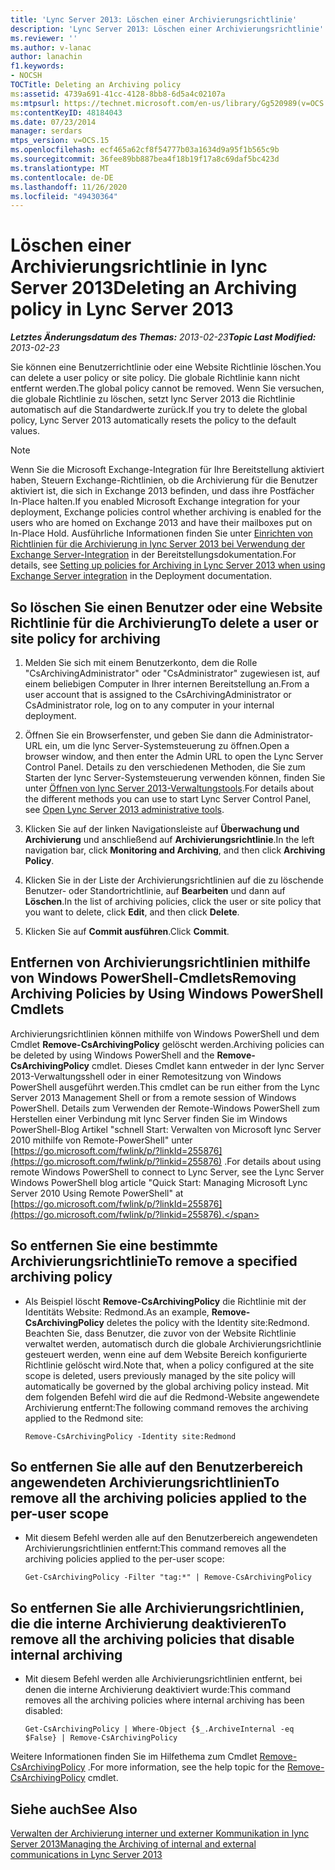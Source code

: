 ```yaml
---
title: 'Lync Server 2013: Löschen einer Archivierungsrichtlinie'
description: 'Lync Server 2013: Löschen einer Archivierungsrichtlinie'
ms.reviewer: ''
ms.author: v-lanac
author: lanachin
f1.keywords:
- NOCSH
TOCTitle: Deleting an Archiving policy
ms:assetid: 4739a691-41cc-4128-8bb8-6d5a4c02107a
ms:mtpsurl: https://technet.microsoft.com/en-us/library/Gg520989(v=OCS.15)
ms:contentKeyID: 48184043
ms.date: 07/23/2014
manager: serdars
mtps_version: v=OCS.15
ms.openlocfilehash: ecf465a62cf8f54777b03a1634d9a95f1b565c9b
ms.sourcegitcommit: 36fee89bb887bea4f18b19f17a8c69daf5bc423d
ms.translationtype: MT
ms.contentlocale: de-DE
ms.lasthandoff: 11/26/2020
ms.locfileid: "49430364"
---
```

# <a name="deleting-an-archiving-policy-in-lync-server-2013"></a><span data-ttu-id="6a15f-103">Löschen einer Archivierungsrichtlinie in lync Server 2013</span><span class="sxs-lookup"><span data-stu-id="6a15f-103">Deleting an Archiving policy in Lync Server 2013</span></span>

<div data-xmlns="http://www.w3.org/1999/xhtml">

<div class="topic" data-xmlns="http://www.w3.org/1999/xhtml" data-msxsl="urn:schemas-microsoft-com:xslt" data-cs="https://msdn.microsoft.com/">

<div data-asp="https://msdn2.microsoft.com/asp">



</div>

<div id="mainSection">

<div id="mainBody"><span data-ttu-id="6a15f-104">

<span> </span></span><span class="sxs-lookup"><span data-stu-id="6a15f-104">

<span> </span></span></span>

<span data-ttu-id="6a15f-105">_**Letztes Änderungsdatum des Themas:** 2013-02-23_</span><span class="sxs-lookup"><span data-stu-id="6a15f-105">_**Topic Last Modified:** 2013-02-23_</span></span>

<span data-ttu-id="6a15f-106">Sie können eine Benutzerrichtlinie oder eine Website Richtlinie löschen.</span><span class="sxs-lookup"><span data-stu-id="6a15f-106">You can delete a user policy or site policy.</span></span> <span data-ttu-id="6a15f-107">Die globale Richtlinie kann nicht entfernt werden.</span><span class="sxs-lookup"><span data-stu-id="6a15f-107">The global policy cannot be removed.</span></span> <span data-ttu-id="6a15f-108">Wenn Sie versuchen, die globale Richtlinie zu löschen, setzt lync Server 2013 die Richtlinie automatisch auf die Standardwerte zurück.</span><span class="sxs-lookup"><span data-stu-id="6a15f-108">If you try to delete the global policy, Lync Server 2013 automatically resets the policy to the default values.</span></span>

<div>


> [!NOTE]  
> <span data-ttu-id="6a15f-109">Wenn Sie die Microsoft Exchange-Integration für Ihre Bereitstellung aktiviert haben, Steuern Exchange-Richtlinien, ob die Archivierung für die Benutzer aktiviert ist, die sich in Exchange 2013 befinden, und dass ihre Postfächer In-Place halten.</span><span class="sxs-lookup"><span data-stu-id="6a15f-109">If you enabled Microsoft Exchange integration for your deployment, Exchange policies control whether archiving is enabled for the users who are homed on Exchange 2013 and have their mailboxes put on In-Place Hold.</span></span> <span data-ttu-id="6a15f-110">Ausführliche Informationen finden Sie unter <A href="lync-server-2013-setting-up-policies-for-archiving-when-using-exchange-server-integration.md">Einrichten von Richtlinien für die Archivierung in lync Server 2013 bei Verwendung der Exchange Server-Integration</A> in der Bereitstellungsdokumentation.</span><span class="sxs-lookup"><span data-stu-id="6a15f-110">For details, see <A href="lync-server-2013-setting-up-policies-for-archiving-when-using-exchange-server-integration.md">Setting up policies for Archiving in Lync Server 2013 when using Exchange Server integration</A> in the Deployment documentation.</span></span>



</div>

<div>

## <a name="to-delete-a-user-or-site-policy-for-archiving"></a><span data-ttu-id="6a15f-111">So löschen Sie einen Benutzer oder eine Website Richtlinie für die Archivierung</span><span class="sxs-lookup"><span data-stu-id="6a15f-111">To delete a user or site policy for archiving</span></span>

1.  <span data-ttu-id="6a15f-112">Melden Sie sich mit einem Benutzerkonto, dem die Rolle "CsArchivingAdministrator" oder "CsAdministrator" zugewiesen ist, auf einem beliebigen Computer in Ihrer internen Bereitstellung an.</span><span class="sxs-lookup"><span data-stu-id="6a15f-112">From a user account that is assigned to the CsArchivingAdministrator or CsAdministrator role, log on to any computer in your internal deployment.</span></span>

2.  <span data-ttu-id="6a15f-113">Öffnen Sie ein Browserfenster, und geben Sie dann die Administrator-URL ein, um die lync Server-Systemsteuerung zu öffnen.</span><span class="sxs-lookup"><span data-stu-id="6a15f-113">Open a browser window, and then enter the Admin URL to open the Lync Server Control Panel.</span></span> <span data-ttu-id="6a15f-114">Details zu den verschiedenen Methoden, die Sie zum Starten der lync Server-Systemsteuerung verwenden können, finden Sie unter [Öffnen von lync Server 2013-Verwaltungstools](lync-server-2013-open-lync-server-administrative-tools.md).</span><span class="sxs-lookup"><span data-stu-id="6a15f-114">For details about the different methods you can use to start Lync Server Control Panel, see [Open Lync Server 2013 administrative tools](lync-server-2013-open-lync-server-administrative-tools.md).</span></span>

3.  <span data-ttu-id="6a15f-115">Klicken Sie auf der linken Navigationsleiste auf **Überwachung und Archivierung** und anschließend auf **Archivierungsrichtlinie**.</span><span class="sxs-lookup"><span data-stu-id="6a15f-115">In the left navigation bar, click **Monitoring and Archiving**, and then click **Archiving Policy**.</span></span>

4.  <span data-ttu-id="6a15f-116">Klicken Sie in der Liste der Archivierungsrichtlinien auf die zu löschende Benutzer- oder Standortrichtlinie, auf **Bearbeiten** und dann auf **Löschen**.</span><span class="sxs-lookup"><span data-stu-id="6a15f-116">In the list of archiving policies, click the user or site policy that you want to delete, click **Edit**, and then click **Delete**.</span></span>

5.  <span data-ttu-id="6a15f-117">Klicken Sie auf **Commit ausführen**.</span><span class="sxs-lookup"><span data-stu-id="6a15f-117">Click **Commit**.</span></span>

</div>

<div>

## <a name="removing-archiving-policies-by-using-windows-powershell-cmdlets"></a><span data-ttu-id="6a15f-118">Entfernen von Archivierungsrichtlinien mithilfe von Windows PowerShell-Cmdlets</span><span class="sxs-lookup"><span data-stu-id="6a15f-118">Removing Archiving Policies by Using Windows PowerShell Cmdlets</span></span>

<span data-ttu-id="6a15f-119">Archivierungsrichtlinien können mithilfe von Windows PowerShell und dem Cmdlet **Remove-CsArchivingPolicy** gelöscht werden.</span><span class="sxs-lookup"><span data-stu-id="6a15f-119">Archiving policies can be deleted by using Windows PowerShell and the **Remove-CsArchivingPolicy** cmdlet.</span></span> <span data-ttu-id="6a15f-120">Dieses Cmdlet kann entweder in der lync Server 2013-Verwaltungsshell oder in einer Remotesitzung von Windows PowerShell ausgeführt werden.</span><span class="sxs-lookup"><span data-stu-id="6a15f-120">This cmdlet can be run either from the Lync Server 2013 Management Shell or from a remote session of Windows PowerShell.</span></span> <span data-ttu-id="6a15f-121">Details zum Verwenden der Remote-Windows PowerShell zum Herstellen einer Verbindung mit lync Server finden Sie im Windows PowerShell-Blog Artikel "schnell Start: Verwalten von Microsoft lync Server 2010 mithilfe von Remote-PowerShell" unter [https://go.microsoft.com/fwlink/p/?linkId=255876](https://go.microsoft.com/fwlink/p/?linkid=255876) .</span><span class="sxs-lookup"><span data-stu-id="6a15f-121">For details about using remote Windows PowerShell to connect to Lync Server, see the Lync Server Windows PowerShell blog article "Quick Start: Managing Microsoft Lync Server 2010 Using Remote PowerShell" at [https://go.microsoft.com/fwlink/p/?linkId=255876](https://go.microsoft.com/fwlink/p/?linkid=255876).</span></span>

<div>

## <a name="to-remove-a-specified-archiving-policy"></a><span data-ttu-id="6a15f-122">So entfernen Sie eine bestimmte Archivierungsrichtlinie</span><span class="sxs-lookup"><span data-stu-id="6a15f-122">To remove a specified archiving policy</span></span>

  - <span data-ttu-id="6a15f-123">Als Beispiel löscht **Remove-CsArchivingPolicy** die Richtlinie mit der Identitäts Website: Redmond.</span><span class="sxs-lookup"><span data-stu-id="6a15f-123">As an example, **Remove-CsArchivingPolicy** deletes the policy with the Identity site:Redmond.</span></span> <span data-ttu-id="6a15f-124">Beachten Sie, dass Benutzer, die zuvor von der Website Richtlinie verwaltet werden, automatisch durch die globale Archivierungsrichtlinie gesteuert werden, wenn eine auf dem Website Bereich konfigurierte Richtlinie gelöscht wird.</span><span class="sxs-lookup"><span data-stu-id="6a15f-124">Note that, when a policy configured at the site scope is deleted, users previously managed by the site policy will automatically be governed by the global archiving policy instead.</span></span> <span data-ttu-id="6a15f-125">Mit dem folgenden Befehl wird die auf die Redmond-Website angewendete Archivierung entfernt:</span><span class="sxs-lookup"><span data-stu-id="6a15f-125">The following command removes the archiving applied to the Redmond site:</span></span>
    
        Remove-CsArchivingPolicy -Identity site:Redmond

</div>

<div>

## <a name="to-remove-all-the-archiving-policies-applied-to-the-per-user-scope"></a><span data-ttu-id="6a15f-126">So entfernen Sie alle auf den Benutzerbereich angewendeten Archivierungsrichtlinien</span><span class="sxs-lookup"><span data-stu-id="6a15f-126">To remove all the archiving policies applied to the per-user scope</span></span>

  - <span data-ttu-id="6a15f-127">Mit diesem Befehl werden alle auf den Benutzerbereich angewendeten Archivierungsrichtlinien entfernt:</span><span class="sxs-lookup"><span data-stu-id="6a15f-127">This command removes all the archiving policies applied to the per-user scope:</span></span>
    
        Get-CsArchivingPolicy -Filter "tag:*" | Remove-CsArchivingPolicy

</div>

<div>

## <a name="to-remove-all-the-archiving-policies-that-disable-internal-archiving"></a><span data-ttu-id="6a15f-128">So entfernen Sie alle Archivierungsrichtlinien, die die interne Archivierung deaktivieren</span><span class="sxs-lookup"><span data-stu-id="6a15f-128">To remove all the archiving policies that disable internal archiving</span></span>

  - <span data-ttu-id="6a15f-129">Mit diesem Befehl werden alle Archivierungsrichtlinien entfernt, bei denen die interne Archivierung deaktiviert wurde:</span><span class="sxs-lookup"><span data-stu-id="6a15f-129">This command removes all the archiving policies where internal archiving has been disabled:</span></span>
    
        Get-CsArchivingPolicy | Where-Object {$_.ArchiveInternal -eq $False} | Remove-CsArchivingPolicy

</div>

<span data-ttu-id="6a15f-130">Weitere Informationen finden Sie im Hilfethema zum Cmdlet [Remove-CsArchivingPolicy](https://docs.microsoft.com/powershell/module/skype/Remove-CsArchivingPolicy) .</span><span class="sxs-lookup"><span data-stu-id="6a15f-130">For more information, see the help topic for the [Remove-CsArchivingPolicy](https://docs.microsoft.com/powershell/module/skype/Remove-CsArchivingPolicy) cmdlet.</span></span>

</div>

<div>

## <a name="see-also"></a><span data-ttu-id="6a15f-131">Siehe auch</span><span class="sxs-lookup"><span data-stu-id="6a15f-131">See Also</span></span>


[<span data-ttu-id="6a15f-132">Verwalten der Archivierung interner und externer Kommunikation in lync Server 2013</span><span class="sxs-lookup"><span data-stu-id="6a15f-132">Managing the Archiving of internal and external communications in Lync Server 2013</span></span>](lync-server-2013-managing-the-archiving-of-internal-and-external-communications.md)  
  

<span data-ttu-id="6a15f-133"></div>

</div>

<span> </span>

</div>

</div>

</span><span class="sxs-lookup"><span data-stu-id="6a15f-133"></div>

</div>

<span> </span>

</div>

</div>

</span></span></div>

